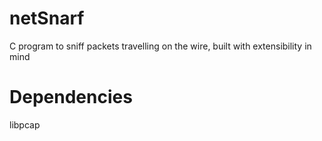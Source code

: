 # netSnarf
C program to sniff packets travelling on the wire, built with extensibility in mind

# Dependencies
libpcap
